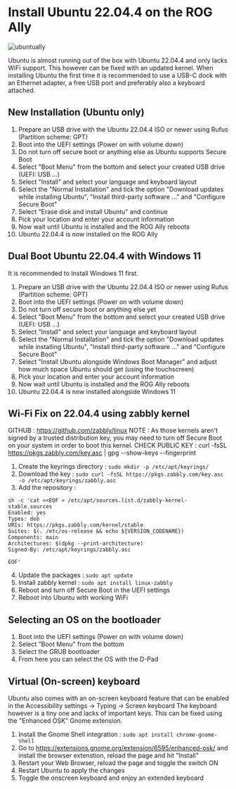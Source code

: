 # Install Ubuntu 22.04.4 on the ROG Ally

![ubuntually](https://github.com/SvenGDK/ARA-Tools/assets/84620/e14d2e05-18c5-4b8d-abbf-59825e5a4c2f)


Ubuntu is almost running out of the box with Ubuntu 22.04.4 and only lacks WiFi support. This however can be fixed with an updated kernel.
When installing Ubuntu the first time it is recommended to use a USB-C dock with an Ethernet adapter, a free USB port and preferably also a keyboard attached.

## New Installation (Ubuntu only)

1. Prepare an USB drive with the Ubuntu 22.04.4 ISO or newer using Rufus (Partition scheme: GPT)
2. Boot into the UEFI settings (Power on with volume down)
3. Do not turn off secure boot or anything else as Ubuntu supports Secure Boot
4. Select "Boot Menu" from the bottom and select your created USB drive (UEFI: USB ...)
5. Select "Install" and select your language and keyboard layout
6. Select the "Normal Installation" and tick the option "Download updates while installing Ubuntu", "Install third-party software ..." and "Configure Secure Boot"
7. Select "Erase disk and install Ubuntu" and continue
8. Pick your location and enter your account information
9. Now wait until Ubuntu is installed and the ROG Ally reboots
10. Ubuntu 22.04.4 is now installed on the ROG Ally

## Dual Boot Ubuntu 22.04.4 with Windows 11

It is recommended to Install Windows 11 first.

1. Prepare an USB drive with the Ubuntu 22.04.4 ISO or newer using Rufus (Partition scheme: GPT)
2. Boot into the UEFI settings (Power on with volume down)
3. Do not turn off secure boot or anything else yet
4. Select "Boot Menu" from the bottom and select your created USB drive (UEFI: USB ...)
5. Select "Install" and select your language and keyboard layout
6. Select the "Normal Installation" and tick the option "Download updates while installing Ubuntu", "Install third-party software ..." and "Configure Secure Boot"
7. Select "Install Ubuntu alongside Windows Boot Manager" and adjust how much space Ubuntu should get (using the touchscreen)
8. Pick your location and enter your account information
9. Now wait until Ubuntu is installed and the ROG Ally reboots
10. Ubuntu 22.04.4 is now installed alongside Windows 11

## Wi-Fi Fix on 22.04.4 using zabbly kernel

GITHUB : https://github.com/zabbly/linux
NOTE : As those kernels aren't signed by a trusted distribution key, you may need to turn off Secure Boot on your system in order to boot this kernel.
CHECK PUBLIC KEY : curl -fsSL https://pkgs.zabbly.com/key.asc | gpg --show-keys --fingerprint

1. Create the keyrings directory : ```sudo mkdir -p /etc/apt/keyrings/```
2. Download the key : ```sudo curl -fsSL https://pkgs.zabbly.com/key.asc -o /etc/apt/keyrings/zabbly.asc```
3. Add the repository :

```
sh -c 'cat <<EOF > /etc/apt/sources.list.d/zabbly-kernel-stable.sources
Enabled: yes
Types: deb
URIs: https://pkgs.zabbly.com/kernel/stable
Suites: $(. /etc/os-release && echo ${VERSION_CODENAME})
Components: main
Architectures: $(dpkg --print-architecture)
Signed-By: /etc/apt/keyrings/zabbly.asc

EOF'
```

4. Update the packages : ```sudo apt update```
5. Install zabbly kernel : ```sudo apt install linux-zabbly```
6. Reboot and turn off Secure Boot in the UEFI settings
7. Reboot into Ubuntu with working WiFi

## Selecting an OS on the bootloader

1. Boot into the UEFI settings (Power on with volume down)
2. Select "Boot Menu" from the bottom
3. Select the GRUB bootloader
4. From here you can select the OS with the D-Pad

## Virtual (On-screen) keyboard

Ubuntu also comes with an on-screen keyboard feature that can be enabled in the Accessibility settings -> Typing -> Screen keyboard
The keyboard however is a tiny one and lacks of important keys. This can be fixed using the "Enhanced OSK" Gnome extension.

1. Install the Gnome Shell integration : ```sudo apt install chrome-gnome-shell```
2. Go to https://extensions.gnome.org/extension/6595/enhanced-osk/ and install the browser extenstion, reload the page and hit "Install"
3. Restart your Web Browser, reload the page and toggle the switch ON
4. Restart Ubuntu to apply the changes
5. Toggle the onscreen keyboard and enjoy an extended keyboard
